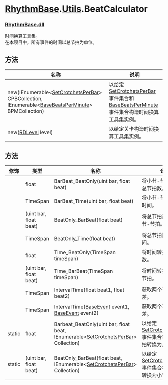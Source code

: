 # [RhythmBase](../../RhythmToolkit.md).[Utils](../namespace/Utils.md).BeatCalculator
### [RhythmBase.dll](../assembly/RhythmBase.md)
时间换算工具集。  
在本项目中，所有事件的时间以总节拍为单位。

## 方法

名称 | 说明
-|-
new(IEnumerable\<[SetCrotchetsPerBar][CPB]\> CPBCollection, IEnumerable\<[BaseBeatsPerMinute][BPM]\> BPMCollection) | 以给定 [SetCrotchetsPerBar][CPB] 事件集合和 [BaseBeatsPerMinute][BPM] 事件集合构造时间换算工具集实例。
new([RDLevel](../class/RDLevel.md) level) | 以给定关卡构造时间换算工具集实例。

## 方法

修饰 | 类型 | 名称 | 说明
-|-|-|-
| | float | BarBeat_BeatOnly(uint bar, float beat) | 将小节-节拍转换为总节拍数。
| | TimeSpan | BarBeat_Time(uint bar, float beat) | 将小节-节拍转换为时间。
| | (uint bar, float beat) | BeatOnly_BarBeat(float beat) | 将总节拍数转换为小节-节拍。
| | TimeSpan | BeatOnly_Time(float beat) | 将总节拍数转换为时间。
| | float | Time_BeatOnly(TimeSpan timeSpan) | 将时间转换为总节拍数。
| | (uint bar, float beat) | Time_BarBeat(TimeSpan timeSpan) | 将时间转换为小节-节拍。
| | TimeSpan | IntervalTime(float beat1, float beat2) | 获取两个节拍的时间差。
| | TimeSpan | IntervalTime([BaseEvent](../class/BaseEvent.md) event1, [BaseEvent](../class/BaseEvent.md) event2) | 获取两个事件的时间差。
static | float | Barbeat_BeatOnly(uint bar, float beat, IEnumerable\<[SetCrotchetsPerBar]()\> Collection) | 以给定 [SetCrotchetsPerBar][CPB] 事件集合将小节-节拍转换为总节拍数。
static | (uint bar, float beat) | BeatOnly_BarBeat(float beat, IEnumerable\<[SetCrotchetsPerBar]()\> Collection) | 以给定 [SetCrotchetsPerBar][CPB] 事件集合将总节拍数转换为小节-节拍。

[BPM]: ../class/BaseBeatsPerMinute.md
[CPB]: #
